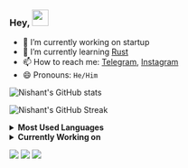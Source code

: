 ### Hey, <img src="https://github.com/rajput2107/rajput2107/blob/master/Assets/Hi.gif" width="29px">

- 🔭 I’m currently working on startup
- 🌱 I’m currently learning [Rust](https://www.rust-lang.org/)
- 📫 How to reach me: [Telegram](https://t.me/bsteps), [Instagram](https://www.instagram.com/nishanttadvi)
- 😄 Pronouns: `He/Him`


<img src="https://yc-stats.vercel.app/api?username=bsteps&show_icons=true&count_private=true&border_radius=12&title_color=58a6ff&bg_color=161b22&show_owner=true&text_color=c9d1d9&icon_color=58a6ff&hide_border=true" alt="Nishant's GitHub stats" />

![Nishant's GitHub Streak](https://github-readme-streak-stats.herokuapp.com/?user=bsteps&hide_border=true&background=161b22&ring=27d545&fire=27d545&currStreakLabel=27d545&currStreakNum=f0f6fc&sideLabels=c9d1d9&dates=8b949e&sideNums=f0f6fc&stroke=30363d)

<details>
 <summary><b>Most Used Languages</b></summary><br/>
 <img  src="https://github-readme-stats.vercel.app/api/top-langs/?username=bsteps&show_icons=true&count_private=true&layout=compact&border_radius=12&title_color=58a6ff&bg_color=161b22&show_owner=true&text_color=c9d1d9&icon_color=58a6ff&hide_border=true" />
</details>

<details>
 <summary><b>Currently Working on</b></summary><br/>
 <img src="https://github-readme-stats.vercel.app/api/pin/?username=bsteps&repo=co-helper&show_icons=true&count_private=true&border_radius=12&title_color=58a6ff&bg_color=161b22&text_color=c9d1d9&icon_color=58a6ff&hide_border=true" alt="Yash Chauhan is currentlt working on rainbow" />
</details>

<p>
 <img src="https://komarev.com/ghpvc/?username=bsteps" />
 <img src="https://badges.pufler.dev/repos/bsteps?&logo=github&logoColor=white" />
 <img src="https://badges.pufler.dev/commits/monthly/bsteps?&logo=github&logoColor=white" />
</p>
